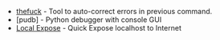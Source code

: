 - [thefuck](https://github.com/nvbn/thefuck) - Tool to auto-correct errors in previous command.
- [pudb] - Python debugger with console GUI
- [Local Expose](https://localxpose.io/) - Quick Expose localhost to Internet
